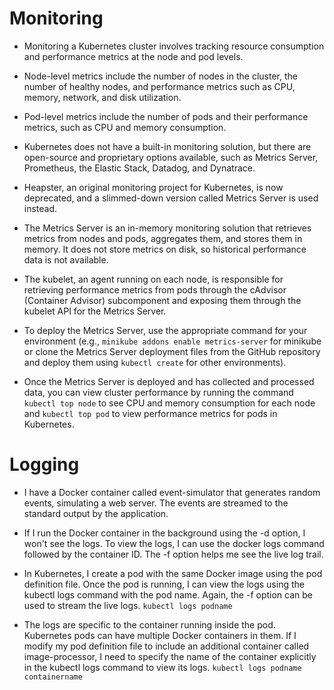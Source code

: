# Monitoring

- Monitoring a Kubernetes cluster involves tracking resource consumption and performance metrics at the node and pod levels. 

- Node-level metrics include the number of nodes in the cluster, the number of healthy nodes, and performance metrics such as CPU, memory, network, and disk utilization.

- Pod-level metrics include the number of pods and their performance metrics, such as CPU and memory consumption.

- Kubernetes does not have a built-in monitoring solution, but there are open-source and proprietary options available, such as Metrics Server, Prometheus, the Elastic Stack, Datadog, and Dynatrace.

- Heapster, an original monitoring project for Kubernetes, is now deprecated, and a slimmed-down version called Metrics Server is used instead.

- The Metrics Server is an in-memory monitoring solution that retrieves metrics from nodes and pods, aggregates them, and stores them in memory. It does not store metrics on disk, so historical performance data is not available.

- The kubelet, an agent running on each node, is responsible for retrieving performance metrics from pods through the cAdvisor (Container Advisor) subcomponent and exposing them through the kubelet API for the Metrics Server.

- To deploy the Metrics Server, use the appropriate command for your environment (e.g., `minikube addons enable metrics-server` for minikube or clone the Metrics Server deployment files from the GitHub repository and deploy them using `kubectl create` for other environments).

- Once the Metrics Server is deployed and has collected and processed data, you can view cluster performance by running the command `kubectl top node` to see CPU and memory consumption for each node and `kubectl top pod` to view performance metrics for pods in Kubernetes.

# Logging

- I have a Docker container called event-simulator that generates random events, simulating a web server. The events are streamed to the standard output by the application.

- If I run the Docker container in the background using the -d option, I won't see the logs. To view the logs, I can use the docker logs command followed by the container ID. The -f option helps me see the live log trail.

- In Kubernetes, I create a pod with the same Docker image using the pod definition file. Once the pod is running, I can view the logs using the kubectl logs command with the pod name. Again, the -f option can be used to stream the live logs.
    `kubectl logs podname`

- The logs are specific to the container running inside the pod. Kubernetes pods can have multiple Docker containers in them. If I modify my pod definition file to include an additional container called image-processor, I need to specify the name of the container explicitly in the kubectl logs command to view its logs.
    `kubectl logs podname containername`
